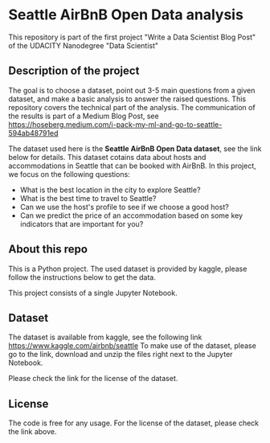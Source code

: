 # Seattle AirBnB Open Data analysis

This repository is part of the first project "Write a Data Scientist Blog Post" of the UDACITY Nanodegree "Data Scientist"

## Description of the project

The goal is to choose a dataset, point out 3-5 main questions from a given dataset, and make a basic analysis to answer
the raised questions. 
This repository covers the technical part of the analysis. The communication of the results is part of a Medium Blog Post, see https://hoseberg.medium.com/i-pack-my-ml-and-go-to-seattle-594ab48791ed

The dataset used here is the **Seattle AirBnB Open Data dataset**, see the link below for details. This dataset cotains data about hosts and accommodations in Seattle that can be booked with AirBnB. In this project, we focus on the following questions:

* What is the best location in the city to explore Seattle?
* What is the best time to travel to Seattle?
* Can we use the host's profile to see if we choose a good host?
* Can we predict the price of an accommodation based on some key indicators that are important for you?


## About this repo

This is a Python project. The used dataset is provided by kaggle, please
follow the instructions below to get the data.

This project consists of a single Jupyter Notebook.

## Dataset

The dataset is available from kaggle, see the following link
https://www.kaggle.com/airbnb/seattle
To make use of the dataset, please go to the link, download and unzip the files right
next to the Jupyter Notebook.

Please check the link for the license of the dataset.

## License

The code is free for any usage. For the license of the dataset, please check the link above.
